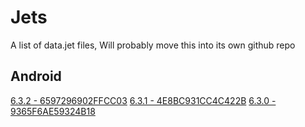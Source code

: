# Jets

A list of data.jet files, Will probably move this into its own github repo

## Android

[6.3.2 - 6597296902FFCC03](https://cdn.discordapp.com/attachments/611126212365910036/632156256374751245/data.jet)
[6.3.1 - 4E8BC931CC4C422B](https://cdn.discordapp.com/attachments/611126212365910036/632156335542239232/data.jet)
[6.3.0 - 9365F6AE59324B18](https://cdn.discordapp.com/attachments/611126212365910036/632156400931307520/data.jet)
